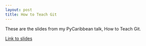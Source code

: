 ```yaml
---
layout: post
title: How to Teach Git
---
```


These are the slides from my PyCaribbean talk, How to Teach Git.


[Link to slides](https://drive.google.com/file/d/0B6Z3seVIfBTASnRycHNoYU9uOTg/view?usp=sharing)
